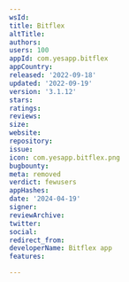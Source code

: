 ```yaml
---
wsId: 
title: Bitflex
altTitle: 
authors: 
users: 100
appId: com.yesapp.bitflex
appCountry: 
released: '2022-09-18'
updated: '2022-09-19'
version: '3.1.12'
stars: 
ratings: 
reviews: 
size: 
website: 
repository: 
issue: 
icon: com.yesapp.bitflex.png
bugbounty: 
meta: removed
verdict: fewusers
appHashes: 
date: '2024-04-19'
signer: 
reviewArchive: 
twitter: 
social: 
redirect_from: 
developerName: Bitflex app
features: 

---
```


